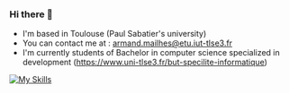### Hi there 👋
* I'm based in Toulouse (Paul Sabatier's university)
* You can contact me at : [armand.mailhes@etu.iut-tlse3.fr](mailto:armand.mailhes@gmail.com)
* I'm currently students of Bachelor in computer science specialized in development
(https://www.uni-tlse3.fr/but-specilite-informatique)


[![My Skills](https://skillicons.dev/icons?i=java,php,laravel,html,css,js,py,ruby,c,eclipse,vscode,github,gitlab,jenkins,discord,docker,ps,blender)](https://skillicons.dev)



